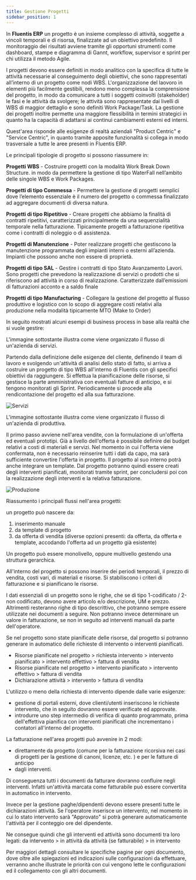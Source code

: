 ```yaml
---
title: Gestione Progetti
sidebar_position: 1
---
```


In **Fluentis ERP**  un progetto è un insieme complesso di attività, soggette a vincoli temporali e di risorsa, finalizzate ad un obiettivo predefinito. Il monitoraggio dei risultati avviene tramite gli opportuni strumenti come dashboard, stampe e diagramma di Gannt, workflow, supervisor e sprint per chi utilizza il metodo Agile.

I progetti devono essere definiti in modo analitico con la specifica di tutte le attività necessarie al conseguimento degli obiettivi, che sono rappresentati all’interno di un progetto come nodi WBS.
L'organizzazione del laovoro in elementi più facilmente gestibili, rendono meno complessa la comprensione del progetto, in modo da comunicare a tutti i soggetti coinvolti (stakeholder) le fasi e le attività da svolgere; le attività sono rappresentate dai livelli di WBS di maggior dettaglio e sono definiti Work Package/Task.
La gestione dei progetti inoltre permette una maggiore flessibilità in termini strategici in quanto ha la capacità di adattarsi ai continui cambiamenti esterni ed interni.

Quest'area risponde alle esigenze di realtà aziendali "Product Centric" e "Service Centric", in quanto tramite apposite funzionalità si collega in modo trasversale a tutte le aree presenti in Fluentis ERP. 

Le principali tipologie di progetto si possono riassumere in: 

**Progetti WBS** - Costruire progetti con la modalità Work Break Down Structure. in modo da permettere la gestione di tipo WaterFall nell’ambito delle singole WBS e Work Packages.

**Progetti di tipo Commessa** - Permettere la gestione di progetti semplici dove l’elemento essenziale è il numero del progetto o commessa finalizzato ad aggregare documenti di diversa natura.

**Progetti di tipo Ripetitivo** - Creare progetti che abbiamo la finalità di contratti ripetitivi, caratterizzati principalmente da una sequenzialità temporale nella fatturazione. Tipicamente progetti a fatturazione ripetitiva come i contratti di noleggio o di assistenza.

**Progetti di Manutenzione** - Poter realizzare progetti che gestiscono la manutenzione programmata degli impianti interni o esterni all’azienda. Impianti che possono anche non essere di proprietà.

**Progetti di tipo SAL** - Gestire i contratti di tipo Stato Avanzamento Lavori. Sono progetti che prevedono la realizzazione di servizi o prodotti che si riferiscono ad attività in corso di realizzazione. Caratterizzate dall’emissioni di fatturazioni acconto e a saldo finale

**Progetti di tipo Manufacturing** - Collegare la gestione del progetto al flusso produttivo e logistico con lo scopo di aggregare costi relativi alla produzione nella modalità tipicamente MTO (Make to Order)


In seguito mostrati alcuni esempi di business process in base alla realtà che si vuole gestire: 

L'immagine sottostante illustra come viene organizzato il flusso di un'azienda di servizi.

Partendo dalla definizione delle esigenze del cliente, definendo il team di lavoro e svolgendo un'attività di analisi dello stato di fatto, si arriva a costruire un progetto di tipo WBS all'interno di Fluentis con gli specifici obiettivi da raggiungere. 
Si effettua la pianificazione delle risorse, si gestisce la parte amministrativa con eventuali fatture di anticipo, e si tengono monitorati gli Sprint. 
Periodicamente si procede alla rendicontazione del progetto ed alla sua fatturazione. 

![Servizi](/img/it-it/project-management/projects/BPM_SERVIZI.jpg)

L'immagine sottostante illustra come viene organizzato il flusso di un'azienda di produttiva.

Il primo passo avviene nell'area vendite, con la formulazione di un'offerta ed eventuali prototipi. Già a livello dell'offerta è possibile definire dei budget relativi a costi di materiali e servizi.
Nel momento in cui l'offerta viene confermata, non è necessario reinserire tutti i dati da capo, ma sarà sufficiente convertire l'offerta in progetto. Il progetto al suo interno potrà anche integrare un template.
Dal progetto potranno quindi essere creati degli interventi pianificati, monitorati tramite sprint, per concludersi poi con la realizzazione degli interventi e la relativa fatturazione.

![Produzione](/img/it-it/project-management/projects/BPM_PROD.jpg)

Riassumento i principali flussi nell'area progetti: 

un progetto può nascere da:
1. inserimento manuale
2. da template di progetto
3. da offerta di vendita (diverse opzioni presenti: da offerta, da offerta e template, accodando l'offerta ad un progetto già esistente)

Un progetto può essere monolivello, oppure multivello gestendo una struttura gerarchica. 

All'interno del progetto si possono inserire dei periodi temporali, il prezzo di vendita, costi vari, di materiali e risorse. 
Si stabiliscono i criteri di fatturazione e si pianificano le risorse. 

I dati essenziali di un progetto sono le righe, che se di tipo 1-codificato / 2-non codificato, devono avere articolo e/o descrizione, UM e prezzo. Altrimenti resteranno righe di tipo descrittivo, che potranno sempre essere utilizzate nei documenti a seguire. Non potranno invece determinare un valore in fatturazione, se non in seguito ad interventi manuali da parte dell'operatore. 

Se nel progetto sono state pianificate delle risorse, dal progetto si potranno generare in automatico delle richieste di intervento o interventi pianificati. 

- Risorse pianificate nel progetto > richiesta intervento > intervento pianificato > intervento effettivo > fattura di vendita
- Risorse pianificate nel progetto > intervento pianificato > intervento effettivo > fattura di vendita
- Dichiarazione attività > intervento > fattura di vendita

L'utilizzo o meno della richiesta di intervento dipende dalle varie esigenze: 
- gestione di portali esterni, dove clienti/utenti inseriscono le richieste intervento, che in seguito dovranno essere verificate ed approvate.
- introdurre uno step intermedio di verifica di quanto programmato, prima dell'effettiva pianifica con interventi pianificati che incrementano i contatori all'interno del progetto.

La fatturazione nell'area progetti può avvenire in 2 modi: 
- direttamente da progetto (comune per la fatturazione ricorsiva nei casi di progetti per la gestione di canoni, licenze, etc. ) e per le fatture di anticipo
- dagli interventi. 

Di conseguenza tutti i documenti da fatturare dovranno confluire negli interventi. Infatti un'attività marcata come fatturabile può essere convertita in automatico in intervento. 

Invece per la gestione paghe/dipendenti devono essere presenti tutte le dichiarazioni attività. Se l'operatore inserisce un intervento, nel momento in cui lo stato intervento sarà "Approvato" si potrà generare automaticamente l'attività per il conteggio ore del dipendente. 

Ne consegue quindi che gli interventi ed attività sono documenti tra loro legati: 
da intervento > in attività
da attività (se fatturabile) > in intervento

Per maggiori dettagli consultare le specifiche pagine per ogni documento, dove oltre alle spiegazioni ed indicazioni sulle configurazioni da effettuare, verranno anche illustrate le priorità con cui vengono lette le configurazioni ed il collegamento con gli altri documenti. 






